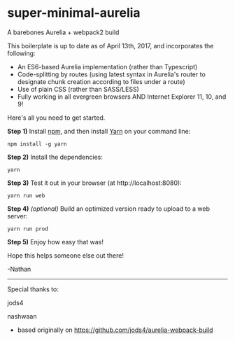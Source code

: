 # super-minimal-aurelia
A barebones Aurelia + webpack2 build

This boilerplate is up to date as of April 13th, 2017, and incorporates the following:

* An ES6-based Aurelia implementation (rather than Typescript)
* Code-splitting by routes (using latest syntax in Aurelia's router to designate chunk creation according to files under a route)
* Use of plain CSS (rather than SASS/LESS)
* Fully working in all evergreen browsers AND Internet Explorer 11, 10, and 9!

Here's all you need to get started. 

**Step 1)** Install [npm](http://blog.npmjs.org/post/85484771375/how-to-install-npm), and then install [Yarn](https://yarnpkg.com) on your command line:

`npm install -g yarn`

**Step 2)** Install the dependencies:

`yarn`

**Step 3)** Test it out in your browser (at http://localhost:8080):

`yarn run web`

**Step 4)** _(optional)_ Build an optimized version ready to upload to a web server:

`yarn run prod`

**Step 5)** Enjoy how easy that was!

Hope this helps someone else out there!

-Nathan

--------------------------------------------------------------------

Special thanks to:

jods4

nashwaan

- based originally on https://github.com/jods4/aurelia-webpack-build
